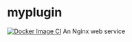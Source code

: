 # myplugin
[![Docker Image CI](https://github.com/AnsahMohammad/myplugin/actions/workflows/docker-image.yml/badge.svg?branch=main)](https://github.com/AnsahMohammad/myplugin/actions/workflows/docker-image.yml)
An Nginx web service
